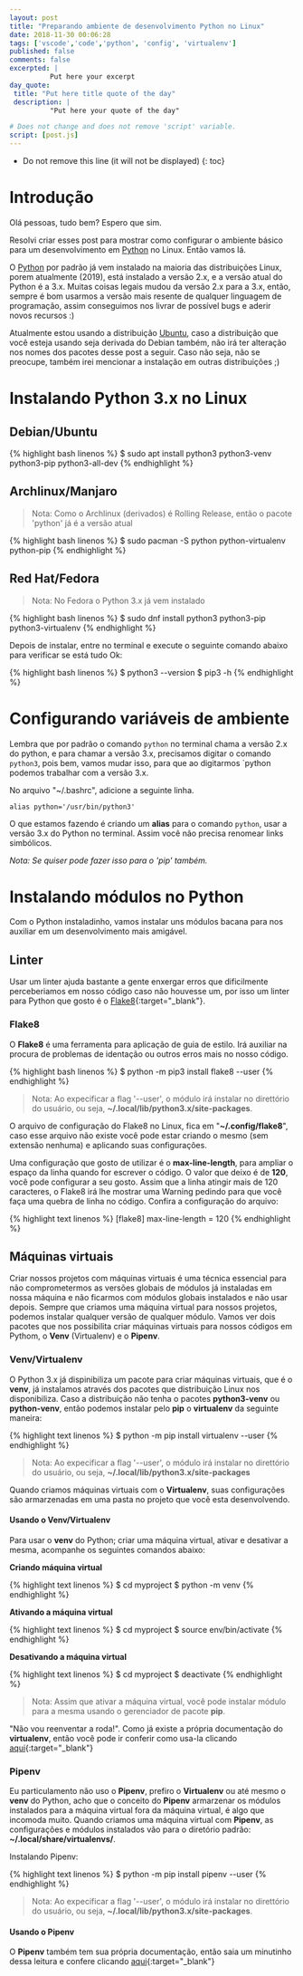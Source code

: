```yaml
---
layout: post
title: "Preparando ambiente de desenvolvimento Python no Linux"
date: 2018-11-30 00:06:28
tags: ['vscode','code','python', 'config', 'virtualenv']
published: false
comments: false
excerpted: |
          Put here your excerpt
day_quote:
 title: "Put here title quote of the day"
 description: |
          "Put here your quote of the day"

# Does not change and does not remove 'script' variable.
script: [post.js]
---
```


<!-- Write from here your post !!! -->

* Do not remove this line (it will not be displayed)
{: toc}

# Introdução

Olá pessoas, tudo bem? Espero que sim.

Resolvi criar esses post para mostrar como configurar o ambiente básico para um desenvolvimento em [Python][py] no Linux. Então vamos lá.

O [Python][py] por padrão já vem instalado na maioria das distribuições Linux, porem atualmente (2019), está instalado a versão 2.x, e a versão atual do Python é a 3.x. Muitas coisas legais mudou da versão 2.x para a 3.x, então, sempre é bom usarmos a versão mais resente de qualquer linguagem de programação, assim conseguimos nos livrar de possível bugs e aderir novos recursos :)

Atualmente estou usando a distribuição [Ubuntu][ubu], caso a distribuição que você esteja usando seja derivada do Debian também, não irá ter alteração nos nomes dos pacotes desse post a seguir. Caso não seja, não se preocupe, também irei mencionar a instalação em outras distribuições ;)

# Instalando Python 3.x no Linux

## Debian/Ubuntu

{% highlight bash linenos %}
$ sudo apt install python3 python3-venv python3-pip python3-all-dev
{% endhighlight %}

## Archlinux/Manjaro

> Nota: Como o Archlinux (derivados) é Rolling Release, então o pacote 'python' já é a versão atual

{% highlight bash linenos %}
$ sudo pacman -S python python-virtualenv python-pip
{% endhighlight %}

## Red Hat/Fedora

> Nota: No Fedora o Python 3.x já vem instalado

{% highlight bash linenos %}
$ sudo dnf install python3 python3-pip python3-virtualenv
{% endhighlight %}

Depois de instalar, entre no terminal e execute o seguinte comando abaixo para verificar se está tudo Ok:

{% highlight bash linenos %}
$ python3 --version
$ pip3 -h
{% endhighlight %}

# Configurando variáveis de ambiente

Lembra que por padrão o comando `python` no terminal chama a versão 2.x do python, e para chamar a versão 3.x, precisamos digitar o comando `python3`, pois bem, vamos mudar isso, para que ao digitarmos `python podemos trabalhar com a versão 3.x.

No arquivo "~/.bashrc", adicione a seguinte linha.

~~~shell
alias python='/usr/bin/python3'
~~~

O que estamos fazendo é criando um **alias** para o comando `python`, usar a versão 3.x do Python no terminal. Assim você não precisa renomear links simbólicos.

*Nota: Se quiser pode fazer isso para o 'pip' também.*

# Instalando módulos no Python

Com o Python instaladinho, vamos instalar uns módulos bacana para nos auxiliar em um desenvolvimento mais amigável.

## Linter

Usar um linter ajuda bastante a gente enxergar erros que dificilmente perceberiamos em nosso código caso não houvesse um, por isso um linter para Python que gosto é o [Flake8](http://flake8.pycqa.org/en/latest/){:target="_blank"}.

### Flake8

O **Flake8** é uma ferramenta para aplicação de guia de estilo. Irá auxiliar na procura de problemas de identação ou outros erros mais no nosso código.

{% highlight bash linenos %}
$ python -m pip3 install flake8 --user
{% endhighlight %}

> Nota: Ao expecificar a flag '--user', o módulo irá instalar no direttório do usuário, ou seja,
> **~/.local/lib/python3.x/site-packages**.

O arquivo de configuração do Flake8 no Linux, fica em "**~/.config/flake8**", caso esse arquivo não existe você pode estar criando o mesmo (sem extensão nenhuma) e aplicando suas configurações.

Uma configuração que gosto de utilizar é o **max-line-length**, para ampliar o espaço da linha quando for escrever o código. O valor que deixo é de **120**, você pode configurar a seu gosto. Assim que a linha atingir mais de 120 caracteres, o Flake8 irá lhe mostrar uma Warning pedindo para que você faça uma quebra de linha no código. Confira a configuração do arquivo:

{% highlight text linenos %}
[flake8]
max-line-length = 120
{% endhighlight %}

## Máquinas virtuais

Criar nossos projetos com máquinas virtuais é uma técnica essencial para não comprometermos as versões globais de módulos já instaladas em nossa máquina e não ficarmos com módulos globais instalados e não usar depois. Sempre que criamos uma máquina virtual para nossos projetos, podemos instalar qualquer versão de qualquer módulo. Vamos ver dois pacotes que nos possibilita criar máquinas virtuais para nossos códigos em Pythom, o **Venv** (Virtualenv) e o **Pipenv**.

### Venv/Virtualenv

O Python 3.x já dispinibiliza um pacote para criar máquinas virtuais, que é o **venv**, já instalamos através dos pacotes que distribuição Linux nos disponibiliza. Caso a distribuição não tenha o pacotes **python3-venv** ou **python-venv**, então podemos instalar pelo **pip** o **virtualenv** da seguinte maneira:

{% highlight text linenos %}
$ python -m pip install virtualenv --user
{% endhighlight %}

> Nota: Ao expecificar a flag '--user', o módulo irá instalar no direttório do usuário, ou seja,
> **~/.local/lib/python3.x/site-packages**

Quando criamos máquinas virtuais com o **Virtualenv**, suas configurações são armarzenadas em uma pasta no projeto que vocẽ esta desenvolvendo.

#### Usando o Venv/Virtualenv

Para usar o **venv** do Python; criar uma máquina virtual, ativar e desativar a mesma, acompanhe os seguintes comandos abaixo:

**Criando máquina virtual**

{% highlight text linenos %}
$ cd myproject
$ python -m venv
{% endhighlight %}

**Ativando a máquina virtual**

{% highlight text linenos %}
$ cd myproject
$ source env/bin/activate
{% endhighlight %}

**Desativando a máquina virtual**

{% highlight text linenos %}
$ cd myproject
$ deactivate
{% endhighlight %}

> Nota: Assim que ativar a máquina virtual, você pode instalar módulo para a mesma usando o gerenciador de pacote **pip**.

"Não vou reenventar a roda!". Como já existe a própria documentação do **virtualenv**, então você pode ir conferir como usa-la clicando [aqui](https://virtualenv.pypa.io/en/latest/userguide/){:target="_blank"}

### Pipenv

Eu particulamento não uso o **Pipenv**, prefiro o **Virtualenv** ou até mesmo o **venv** do Python, acho que o conceito do **Pipenv** armarzenar os módulos instalados para a máquina virtual fora da máquina virtual, é algo que incomoda muito. Quando criamos uma máquina virtual com **Pipenv**, as configurações e módulos instalados vão para o diretório padrão: **~/.local/share/virtualenvs/**.

Instalando Pipenv:

{% highlight text linenos %}
$ python -m pip install pipenv --user
{% endhighlight %}

> Nota: Ao expecificar a flag '--user', o módulo irá instalar no direttório do usuário, ou seja,
> **~/.local/lib/python3.x/site-packages**.

#### Usando o Pipenv

O **Pipenv** também tem sua própria documentação, então saia um minutinho dessa leitura e confere clicando [aqui](https://pipenv.readthedocs.io/en/latest/){:target="_blank"}

[ubu]: (https://ubuntu.com){:target="_blank"}
[vscode]: (https://code.visualstudio.com/){:target="_blank"}
[py]: (https://www.python.org/){:target="_blank"}
